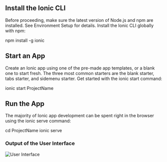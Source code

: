 <p><h2>Install the Ionic CLI </h2>
Before proceeding, make sure the latest version of Node.js and npm are installed. See Environment Setup for details. Install the Ionic CLI globally with npm:

npm install -g ionic

</p>
<p><h2> Start an App </h2>
Create an Ionic app using one of the pre-made app templates, or a blank one to start fresh. The three most common starters are the blank starter, tabs starter, and sidemenu starter. Get started with the ionic start command:

ionic start ProjectName

</p>
<p>
<h2>Run the App</h2>
The majority of Ionic app development can be spent right in the browser using the ionic serve command:

cd ProjectName
ionic serve

</p>

<h3>Output of the User Interface</h3>
<img src="ui.png" alt="User Interface">
